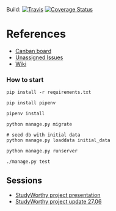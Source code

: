 Build:
 [![Travis](https://travis-ci.org/bestchanges/studyworthy.svg?branch=master)](https://travis-ci.org/bestchanges/studyworthy)
 [![Coverage Status](https://coveralls.io/repos/github/bestchanges/studyworthy/badge.svg?branch=master)](https://coveralls.io/github/bestchanges/studyworthy?branch=master)
# References

* [Canban board](https://github.com/bestchanges/studyworthy/projects/1)
* [Unassigned Issues](https://github.com/bestchanges/studyworthy/issues?q=is%3Aopen+is%3Aissue+no%3Aassignee)
* [Wiki](https://github.com/bestchanges/studyworthy/wiki)

### How to start

```
pip install -r requirements.txt

pip install pipenv

pipenv install

python manage.py migrate

# seed db with initial data
python manage.py loaddata initial_data

python manage.py runserver

./manage.py test
```

## Sessions
* [StudyWorthy project presentation ](https://youtu.be/Fq3F8vt_PcI)
* [StudyWorthy project update 27.06](https://youtu.be/zDgZCDqagTA)
